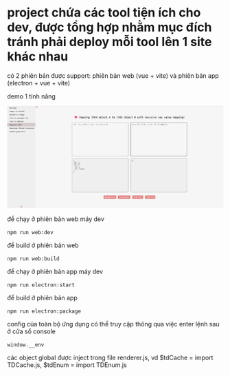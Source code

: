 # project chứa các tool tiện ích cho dev, được tổng hợp nhằm mục đích tránh phải deploy mỗi tool lên 1 site khác nhau

có 2 phiên bản được support: phiên bản web (vue + vite) và phiên bản app (electron + vue + vite)

demo 1 tính năng

![alt text](img/demo.png)

để chạy ở phiên bản web máy dev

```
npm run web:dev
```

để build ở phiên bản web

```
npm run web:build
```

để chạy ở phiên bản app máy dev

```
npm run electron:start
```

để build ở phiên bản app

```
npm run electron:package
```

config của toàn bộ ứng dụng có thể truy cập thông qua việc enter lệnh sau ở cửa sổ console

```
window.__env
```

các object global được inject trong file renderer.js, vd $tdCache = import TDCache.js, $tdEnum = import TDEnum.js
